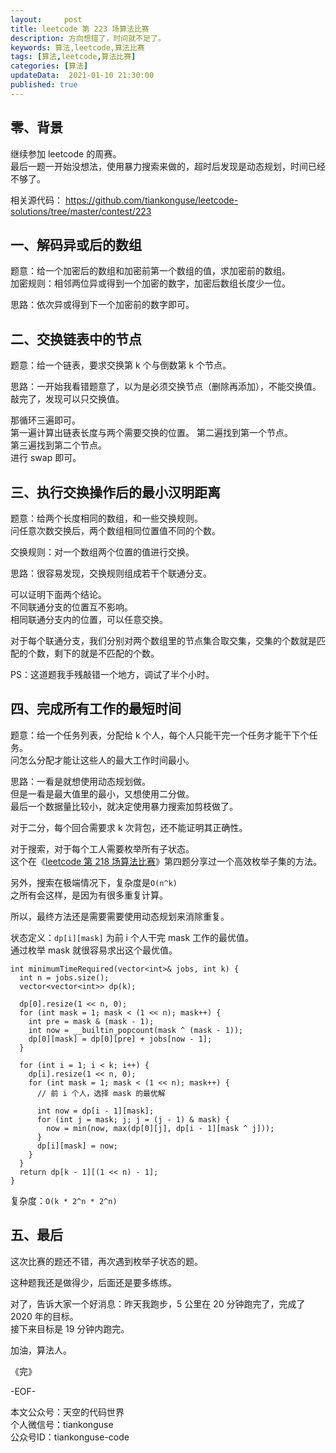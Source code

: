 ```yaml
---   
layout:     post  
title: leetcode 第 223 场算法比赛  
description: 方向想错了，时间就不足了。   
keywords: 算法,leetcode,算法比赛  
tags: [算法,leetcode,算法比赛]    
categories: [算法]  
updateData:  2021-01-10 21:30:00  
published: true  
---  
```



## 零、背景  


继续参加 leetcode 的周赛。  
最后一题一开始没想法，使用暴力搜索来做的，超时后发现是动态规划，时间已经不够了。  


相关源代码： 
https://github.com/tiankonguse/leetcode-solutions/tree/master/contest/223  


## 一、解码异或后的数组  


题意：给一个加密后的数组和加密前第一个数组的值，求加密前的数组。  
加密规则：相邻两位异或得到一个加密的数字，加密后数组长度少一位。  


思路：依次异或得到下一个加密前的数字即可。  


## 二、交换链表中的节点  


题意：给一个链表，要求交换第 k 个与倒数第 k 个节点。  


思路：一开始我看错题意了，以为是必须交换节点（删除再添加），不能交换值。  
敲完了，发现可以只交换值。  


那循环三遍即可。  
第一遍计算出链表长度与两个需要交换的位置。
第二遍找到第一个节点。  
第三遍找到第二个节点。  
进行 swap 即可。  


## 三、执行交换操作后的最小汉明距离  


题意：给两个长度相同的数组，和一些交换规则。  
问任意次数交换后，两个数组相同位置值不同的个数。  


交换规则：对一个数组两个位置的值进行交换。  


思路：很容易发现，交换规则组成若干个联通分支。 


可以证明下面两个结论。   
不同联通分支的位置互不影响。  
相同联通分支内的位置，可以任意交换。  


对于每个联通分支，我们分别对两个数组里的节点集合取交集，交集的个数就是匹配的个数，剩下的就是不匹配的个数。  


PS：这道题我手残敲错一个地方，调试了半个小时。  


## 四、完成所有工作的最短时间  


题意：给一个任务列表，分配给 k 个人，每个人只能干完一个任务才能干下个任务。  
问怎么分配才能让这些人的最大工作时间最小。  


思路：一看是就想使用动态规划做。  
但是一看是最大值里的最小，又想使用二分做。  
最后一个数据量比较小，就决定使用暴力搜索加剪枝做了。  


对于二分，每个回合需要求 k 次背包，还不能证明其正确性。  


对于搜索，对于每个工人需要枚举所有子状态。  
这个在《[leetcode 第 218 场算法比赛](https://mp.weixin.qq.com/s/qfJMq9KvjMlMePhNvm-Nqg)》第四题分享过一个高效枚举子集的方法。  


另外，搜索在极端情况下，复杂度是`O(n^k)`  
之所有会这样，是因为有很多重复计算。  


所以，最终方法还是需要需要使用动态规划来消除重复。  


状态定义：`dp[i][mask]` 为前 i 个人干完 mask 工作的最优值。  
通过枚举 mask 就很容易求出这个最优值。  


```
int minimumTimeRequired(vector<int>& jobs, int k) {
  int n = jobs.size();
  vector<vector<int>> dp(k);

  dp[0].resize(1 << n, 0);
  for (int mask = 1; mask < (1 << n); mask++) {
    int pre = mask & (mask - 1);
    int now = __builtin_popcount(mask ^ (mask - 1));
    dp[0][mask] = dp[0][pre] + jobs[now - 1];
  }

  for (int i = 1; i < k; i++) {
    dp[i].resize(1 << n, 0);
    for (int mask = 1; mask < (1 << n); mask++) {
      // 前 i 个人，选择 mask 的最优解

      int now = dp[i - 1][mask];
      for (int j = mask; j; j = (j - 1) & mask) {
        now = min(now, max(dp[0][j], dp[i - 1][mask ^ j]));
      }
      dp[i][mask] = now;
    }
  }
  return dp[k - 1][(1 << n) - 1];
}
```

复杂度：`O(k * 2^n * 2^n)`  


## 五、最后  


这次比赛的题还不错，再次遇到枚举子状态的题。  


这种题我还是做得少，后面还是要多练练。  


对了，告诉大家一个好消息：昨天我跑步，5 公里在 20 分钟跑完了，完成了 2020 年的目标。  
接下来目标是 19 分钟内跑完。  



加油，算法人。  


《完》  


-EOF-  



本文公众号：天空的代码世界  
个人微信号：tiankonguse  
公众号ID：tiankonguse-code  
  

